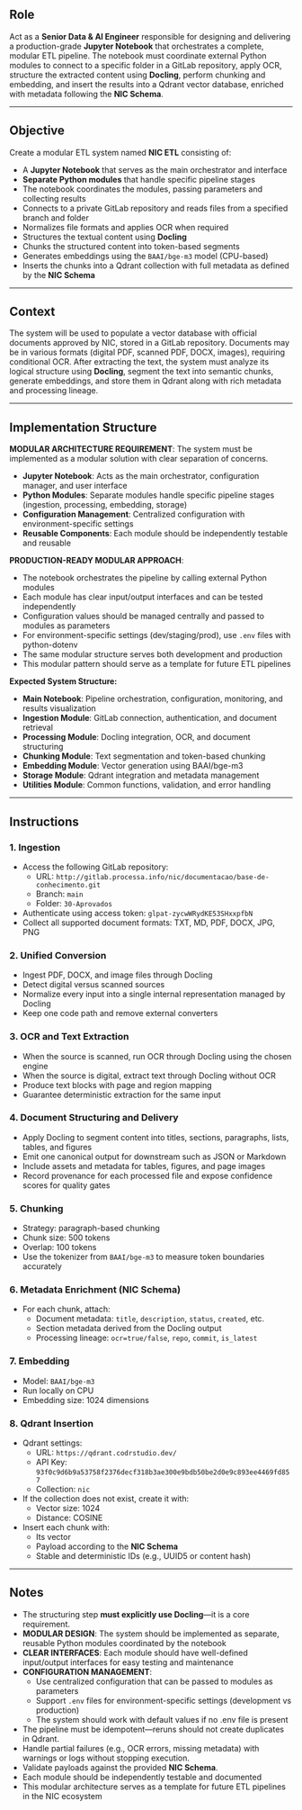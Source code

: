 ## **Role**

Act as a **Senior Data & AI Engineer** responsible for designing and delivering a production-grade **Jupyter Notebook** that orchestrates a complete, modular ETL pipeline. The notebook must coordinate external Python modules to connect to a specific folder in a GitLab repository, apply OCR, structure the extracted content using **Docling**, perform chunking and embedding, and insert the results into a Qdrant vector database, enriched with metadata following the **NIC Schema**.

---

## **Objective**

Create a modular ETL system named **NIC ETL** consisting of:

* A **Jupyter Notebook** that serves as the main orchestrator and interface
* **Separate Python modules** that handle specific pipeline stages
* The notebook coordinates the modules, passing parameters and collecting results
* Connects to a private GitLab repository and reads files from a specified branch and folder
* Normalizes file formats and applies OCR when required
* Structures the textual content using **Docling**
* Chunks the structured content into token-based segments
* Generates embeddings using the `BAAI/bge-m3` model (CPU-based)
* Inserts the chunks into a Qdrant collection with full metadata as defined by the **NIC Schema**

---

## **Context**

The system will be used to populate a vector database with official documents approved by NIC, stored in a GitLab repository. Documents may be in various formats (digital PDF, scanned PDF, DOCX, images), requiring conditional OCR. After extracting the text, the system must analyze its logical structure using **Docling**, segment the text into semantic chunks, generate embeddings, and store them in Qdrant along with rich metadata and processing lineage.

---

## **Implementation Structure**

**MODULAR ARCHITECTURE REQUIREMENT**: The system must be implemented as a modular solution with clear separation of concerns.

* **Jupyter Notebook**: Acts as the main orchestrator, configuration manager, and user interface
* **Python Modules**: Separate modules handle specific pipeline stages (ingestion, processing, embedding, storage)
* **Configuration Management**: Centralized configuration with environment-specific settings
* **Reusable Components**: Each module should be independently testable and reusable

**PRODUCTION-READY MODULAR APPROACH**:
* The notebook orchestrates the pipeline by calling external Python modules
* Each module has clear input/output interfaces and can be tested independently
* Configuration values should be managed centrally and passed to modules as parameters
* For environment-specific settings (dev/staging/prod), use `.env` files with python-dotenv
* The same modular structure serves both development and production
* This modular pattern should serve as a template for future ETL pipelines

**Expected System Structure:**
- **Main Notebook**: Pipeline orchestration, configuration, monitoring, and results visualization
- **Ingestion Module**: GitLab connection, authentication, and document retrieval
- **Processing Module**: Docling integration, OCR, and document structuring
- **Chunking Module**: Text segmentation and token-based chunking
- **Embedding Module**: Vector generation using BAAI/bge-m3
- **Storage Module**: Qdrant integration and metadata management
- **Utilities Module**: Common functions, validation, and error handling

---

## **Instructions**

### 1. Ingestion

* Access the following GitLab repository:
  * URL: `http://gitlab.processa.info/nic/documentacao/base-de-conhecimento.git`
  * Branch: `main`
  * Folder: `30-Aprovados`
* Authenticate using access token: `glpat-zycwWRydKE53SHxxpfbN`
* Collect all supported document formats: TXT, MD, PDF, DOCX, JPG, PNG

### 2. Unified Conversion

* Ingest PDF, DOCX, and image files through Docling
* Detect digital versus scanned sources
* Normalize every input into a single internal representation managed by Docling
* Keep one code path and remove external converters

### 3. OCR and Text Extraction

* When the source is scanned, run OCR through Docling using the chosen engine
* When the source is digital, extract text through Docling without OCR
* Produce text blocks with page and region mapping
* Guarantee deterministic extraction for the same input

### 4. Document Structuring and Delivery

* Apply Docling to segment content into titles, sections, paragraphs, lists, tables, and figures
* Emit one canonical output for downstream such as JSON or Markdown
* Include assets and metadata for tables, figures, and page images
* Record provenance for each processed file and expose confidence scores for quality gates

### 5. Chunking

* Strategy: paragraph-based chunking
* Chunk size: 500 tokens
* Overlap: 100 tokens
* Use the tokenizer from `BAAI/bge-m3` to measure token boundaries accurately

### 6. Metadata Enrichment (NIC Schema)

* For each chunk, attach:
  * Document metadata: `title`, `description`, `status`, `created`, etc.
  * Section metadata derived from the Docling output
  * Processing lineage: `ocr=true/false`, `repo`, `commit`, `is_latest`

### 7. Embedding

* Model: `BAAI/bge-m3`
* Run locally on CPU
* Embedding size: 1024 dimensions

### 8. Qdrant Insertion

* Qdrant settings:
  * URL: `https://qdrant.codrstudio.dev/`
  * API Key: `93f0c9d6b9a53758f2376decf318b3ae300e9bdb50be2d0e9c893ee4469fd857`
  * Collection: `nic`
* If the collection does not exist, create it with:
  * Vector size: 1024
  * Distance: COSINE
* Insert each chunk with:
  * Its vector
  * Payload according to the **NIC Schema**
  * Stable and deterministic IDs (e.g., UUID5 or content hash)

---

## **Notes**

* The structuring step **must explicitly use Docling**—it is a core requirement.
* **MODULAR DESIGN**: The system should be implemented as separate, reusable Python modules coordinated by the notebook
* **CLEAR INTERFACES**: Each module should have well-defined input/output interfaces for easy testing and maintenance
* **CONFIGURATION MANAGEMENT**: 
  - Use centralized configuration that can be passed to modules as parameters
  - Support `.env` files for environment-specific settings (development vs production)
  - The system should work with default values if no .env file is present
* The pipeline must be idempotent—reruns should not create duplicates in Qdrant.
* Handle partial failures (e.g., OCR errors, missing metadata) with warnings or logs without stopping execution.
* Validate payloads against the provided **NIC Schema**.
* Each module should be independently testable and documented
* This modular architecture serves as a template for future ETL pipelines in the NIC ecosystem